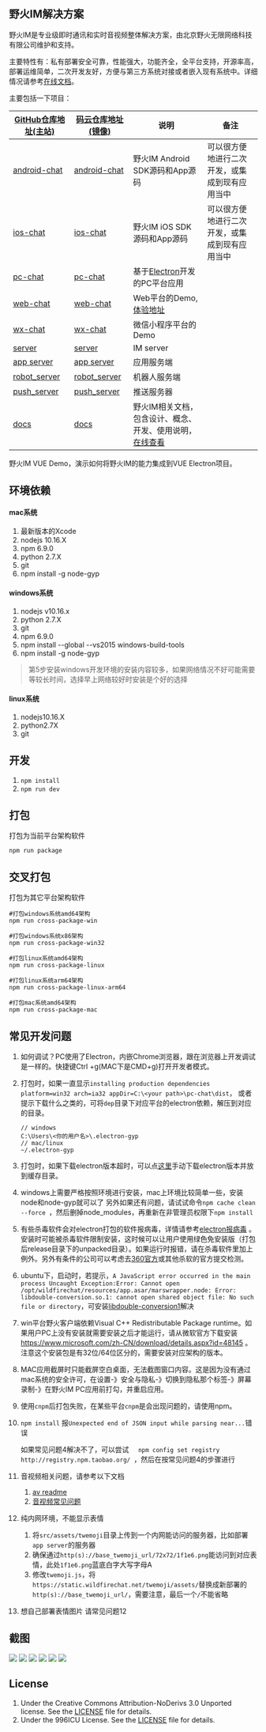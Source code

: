 ## 野火IM解决方案
野火IM是专业级即时通讯和实时音视频整体解决方案，由北京野火无限网络科技有限公司维护和支持。

主要特性有：私有部署安全可靠，性能强大，功能齐全，全平台支持，开源率高，部署运维简单，二次开发友好，方便与第三方系统对接或者嵌入现有系统中。详细情况请参考[在线文档](https://docs.wildfirechat.cn)。

主要包括一下项目：

| [GitHub仓库地址(主站)](https://github.com/wildfirechat)      | [码云仓库地址(镜像)](https://gitee.com/wfchat)        | 说明                                                                                      | 备注                                           |
| ------------------------------------------------------------ | ----------------------------------------------------- | ----------------------------------------------------------------------------------------- | ---------------------------------------------- |
| [android-chat](https://github.com/wildfirechat/android-chat) | [android-chat](https://gitee.com/wfchat/android-chat) | 野火IM Android SDK源码和App源码                                                           | 可以很方便地进行二次开发，或集成到现有应用当中 |
| [ios-chat](https://github.com/wildfirechat/ios-chat)         | [ios-chat](https://gitee.com/wfchat/ios-chat)         | 野火IM iOS SDK源码和App源码                                                               | 可以很方便地进行二次开发，或集成到现有应用当中 |
| [pc-chat](https://github.com/wildfirechat/pc-chat)           | [pc-chat](https://gitee.com/wfchat/pc-chat)           | 基于[Electron](https://electronjs.org/)开发的PC平台应用                                   |                                                |
| [web-chat](https://github.com/wildfirechat/web-chat)         | [web-chat](https://gitee.com/wfchat/web-chat)         | Web平台的Demo, [体验地址](http://web.wildfirechat.cn)                                     |                                                |
| [wx-chat](https://github.com/wildfirechat/wx-chat)           | [wx-chat](https://gitee.com/wfchat/wx-chat)           | 微信小程序平台的Demo                                                                      |                                                |
| [server](https://github.com/wildfirechat/server)             | [server](https://gitee.com/wfchat/server)             | IM server                                                                                 |                                                |
| [app server](https://github.com/wildfirechat/app_server)     | [app server](https://gitee.com/wfchat/app_server)     | 应用服务端                                                                                |                                                |
| [robot_server](https://github.com/wildfirechat/robot_server) | [robot_server](https://gitee.com/wfchat/robot_server) | 机器人服务端                                                                              |                                                |
| [push_server](https://github.com/wildfirechat/push_server)   | [push_server](https://gitee.com/wfchat/push_server)   | 推送服务器                                                                                |                                                |
| [docs](https://github.com/wildfirechat/docs)                 | [docs](https://gitee.com/wfchat/docs)                 | 野火IM相关文档，包含设计、概念、开发、使用说明，[在线查看](https://docs.wildfirechat.cn/) |                                                |  |


野火IM VUE Demo，演示如何将野火IM的能力集成到VUE Electron项目。

## 环境依赖
#### mac系统
1. 最新版本的Xcode
2. nodejs 10.16.X
3. npm 6.9.0
4. python 2.7.X
5. git
6. npm install -g node-gyp

#### windows系统
1. nodejs v10.16.x
2. python 2.7.X
3. git
4. npm 6.9.0
5. npm install --global --vs2015 windows-build-tools
6. npm install -g node-gyp
> 第5步安装windows开发环境的安装内容较多，如果网络情况不好可能需要等较长时间，选择早上网络较好时安装是个好的选择

#### linux系统
1. nodejs10.16.X
2. python2.7X
3. git

## 开发
1. ```npm install```
2. ```npm run dev```

## 打包
打包为当前平台架构软件
```
npm run package
```

## 交叉打包
打包为其它平台架构软件
```
#打包windows系统amd64架构
npm run cross-package-win

#打包windows系统x86架构
npm run cross-package-win32

#打包linux系统amd64架构
npm run cross-package-linux

#打包linux系统arm64架构
npm run cross-package-linux-arm64

#打包mac系统amd64架构
npm run cross-package-mac
```

## 常见开发问题
1. 如何调试？PC使用了Electron，内嵌Chrome浏览器，跟在浏览器上开发调试是一样的。快捷键Ctrl
+g(MAC下是CMD+g)打开开发者模式。

2. 打包时，如果一直显示```installing production dependencies  platform=win32 arch=ia32 appDir=C:\<your path>\pc-chat\dist```，
   或者提示下载什么之类的，可将```dep```目录下对应平台的electron依赖，解压到对应的目录。
   ```
   // windows
   C:\Users\<你的用户名>\.electron-gyp
   // mac/linux
   ~/.electron-gyp
    ```
3. 打包时，如果下载electron版本超时，可以点[这里](./electron)手动下载electron版本并放到缓存目录。

4. windows上需要严格按照环境进行安装，mac上环境比较简单一些，安装node和node-gyp就可以了
    另外如果还有问题，请试试命令```npm cache clean --force ```，然后删掉node_modules，再重新在非管理员权限下```npm install```

5. 有些杀毒软件会对electron打包的软件报病毒，详情请参考[electron报病毒](https://www.baidu.com/s?wd=electron%20360%E6%8A%A5%E7%97%85%E6%AF%92&pn=0&oq=electron%20360%E6%8A%A5%E7%97%85%E6%AF%92&tn=84053098_3_dg&ie=utf-8&rsv_pq=ec2a876200198701&rsv_t=e981739vB2ZMksgGv8ZOV%2Fb4WIhJDXXzLTfMv24NmIN0itMzRiGjMNnh1qARt19Uzf1s%2FA) 。安装时可能被杀毒软件限制安装，这时候可以让用户使用绿色免安装版（打包后release目录下的unpacked目录）。如果运行时报错，请在杀毒软件里加上例外。另外有条件的公司可以考虑去[360官方](https://open.soft.360.cn)或其他杀软的官方提交检测。

6. ubuntu下，启动时，若提示，```A JavaScript error occurred in the main process Uncaught Exception:Error: Cannot open /opt/wildfirechat/resources/app.asar/marswrapper.node: Error: libdouble-conversion.so.1: cannot open shared object file: No such file or directory```，可安装[libdouble-conversion1](https://packages.debian.org/buster/libdouble-conversion1)解决

7. win平台野火客户端依赖Visual C++ Redistributable Package runtime。如果用户PC上没有安装就需要安装之后才能运行，请从微软官方下载安装
https://www.microsoft.com/zh-CN/download/details.aspx?id=48145 。注意这个安装包是有32位/64位区分的，需要安装对应架构的版本。

8. MAC应用截屏时只能截屏空白桌面，无法截图窗口内容。这是因为没有通过mac系统的安全许可，在设置-》安全与隐私-》切换到隐私那个标签-》屏幕录制-》在野火IM PC应用前打勾，并重启应用。

9. 使用```cnpm```后打包失败，在某些平台```cnpm```是会出现问题的，请使用npm。

10. ```npm install``` 报```Unexpected end of JSON input while parsing near...```错误

    如果常见问题4解决不了，可以尝试```　 npm config set registry http://registry.npm.taobao.org/ ```，然后在按常见问题4的步骤进行

11. 音视频相关问题，请参考以下文档
    1. [av readme](src/js/wfc/av/internal/README.MD)
    2. [音视频常见问题](https://docs.wildfirechat.cn/faq/webrtc.html?h=webrtc)

12. 纯内网环境，不能显示表情
    1. 将```src/assets/twemoji```目录上传到一个内网能访问的服务器，比如部署```app server```的服务器
    2. 确保通过```http(s)://base_twemoji_url/72x72/1f1e6.png```能访问到对应表情，此处```1f1e6.png```蓝底白字大写字母A
    3. 修改```twemoji.js```，将```https://static.wildfirechat.net/twemoji/assets/```替换成新部署的```http(s)://base_twemoji_url/```，需要注意，最后一个```/```不能省略

13. 想自己部署表情图片
    请常见问题12


## 截图
![](./image/contact.png)
![](./image/group-conversation-info.png)
![](./image/home.png)
![](./image/picker-user.png)
![](./image/quote.png)
![](./image/sticker.png)


## License

1. Under the Creative Commons Attribution-NoDerivs 3.0 Unported license. See the [LICENSE](https://github.com/wildfirechat/vue-chat/blob/master/LICENSE) file for details.
2. Under the 996ICU License. See the [LICENSE](https://github.com/996icu/996.ICU/blob/master/LICENSE) file for details.
